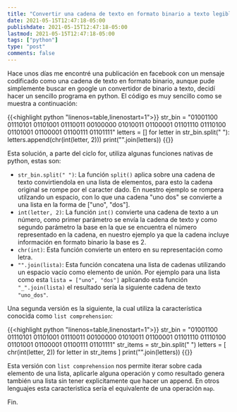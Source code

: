 ```yaml
---
title: "Convertir una cadena de texto en formato binario a texto legible"
date: 2021-05-15T12:47:18-05:00
publishdate: 2021-05-15T12:47:18-05:00
lastmod: 2021-05-15T12:47:18-05:00
tags: ["python"]
type: "post"
comments: false
---
```

Hace unos días me encontré una publicación en facebook con un mensaje codificado como una cadena de texto en formato binario, aunque pude simplemente buscar en google un convertidor de binario a texto, decidí hacer un sencillo programa en python. El código es muy sencillo como se muestra a continuación:

{{<highlight python "linenos=table,linenostart=1">}}
str_bin = "01001100 01110101 01101001 01110011 00100000 01010011 01100001 01101110 01110100 01101001 01100001 01100111 01101111"
letters = []
for letter in str_bin.split(" "):
    letters.append(chr(int(letter, 2)))
print("".join(letters))
{{</highlight>}}

Esta solución, a parte del ciclo for, utiliza algunas funciones nativas de python, estas son:

* `str_bin.split(" ")`: La función `split()` aplica sobre una cadena de texto convirtiendola en una lista de elementos, para esto la cadena original se rompe por el caracter dado. En nuestro ejemplo se rompera utilzando un espacio, con lo que una cadena "uno dos" se convierte a una lista en la forma de ["uno", "dos"].
* `int(letter, 2)`: La función `int()` convierte una cadena de texto a un número, como primer parámetro se envía la cadena de texto y como segundo parámetro la base en la que se encuentra el número representado en la cadena, en nuestro ejemplo ya que la cadena incluye información en formato binario la base es 2.
* `chr(int)`: Esta función convierte un entero en su representación como letra.
* `"".join(lista)`: Esta función concatena una lista de cadenas utilizando un espacio vacío como elemento de unión. Por ejemplo para una lista como esta `lista = ["uno", "dos"]` aplicando esta función `"_".join(lista)` el resultado sería la siguiente cadena de texto `"uno_dos"`. 


Una segunda versión es la siguiente, la cual utiliza la característica conocida como `list comprehension`:

{{<highlight python "linenos=table,linenostart=1">}}
str_bin = "01001100 01110101 01101001 01110011 00100000 01010011 01100001 01101110 01110100 01101001 01100001 01100111 01101111"
str_items = str_bin.split(" ")
letters = [ chr(int(letter, 2)) for letter in str_items ]
print("".join(letters))
{{</highlight>}}


Esta versión con `list comprehension` nos permite iterar sobre cada elemento de una lista, aplicarle alguna operación y como resultado genera también una lista sin tener explicitamente que hacer un append. En otros lenguajes esta caracteristica sería el equivalente de una operación `map`.

Fin.